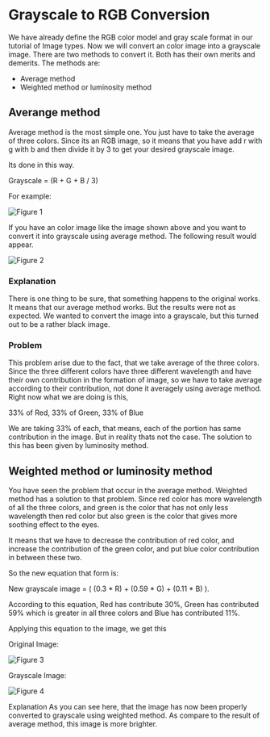 # Grayscale to RGB Conversion

We have already define the RGB color model and gray scale format in our tutorial of Image types. Now we will convert an color image into a grayscale image. There are two methods to convert it. Both has their own merits and demerits. The methods are:

- Average method
- Weighted method or luminosity method

## Averange method

Average method is the most simple one. You just have to take the average of three colors. Since its an RGB image, so it means that you have add r with g with b and then divide it by 3 to get your desired grayscale image.

Its done in this way.

Grayscale = (R + G + B / 3)

For example:

![Figure 1](https://github.com/lacie-life/Image-Processing/blob/master/Theory/DIP/14-Grayscale-to-RGB-Conversion/rgb.jpg?raw=true)

If you have an color image like the image shown above and you want to convert it into grayscale using average method. The following result would appear.

![Figure 2](https://github.com/lacie-life/Image-Processing/blob/master/Theory/DIP/14-Grayscale-to-RGB-Conversion/rgb_gray.jpg?raw=true)

### Explanation
There is one thing to be sure, that something happens to the original works. It means that our average method works. But the results were not as expected. We wanted to convert the image into a grayscale, but this turned out to be a rather black image.

### Problem
This problem arise due to the fact, that we take average of the three colors. Since the three different colors have three different wavelength and have their own contribution in the formation of image, so we have to take average according to their contribution, not done it averagely using average method. Right now what we are doing is this,

33% of Red, 33% of Green, 33% of Blue

We are taking 33% of each, that means, each of the portion has same contribution in the image. But in reality thats not the case. The solution to this has been given by luminosity method.

## Weighted method or luminosity method

You have seen the problem that occur in the average method. Weighted method has a solution to that problem. Since red color has more wavelength of all the three colors, and green is the color that has not only less wavelength then red color but also green is the color that gives more soothing effect to the eyes.

It means that we have to decrease the contribution of red color, and increase the contribution of the green color, and put blue color contribution in between these two.

So the new equation that form is:

New grayscale image = ( (0.3 * R) + (0.59 * G) + (0.11 * B) ).

According to this equation, Red has contribute 30%, Green has contributed 59% which is greater in all three colors and Blue has contributed 11%.

Applying this equation to the image, we get this

Original Image:

![Figure 3](https://github.com/lacie-life/Image-Processing/blob/master/Theory/DIP/14-Grayscale-to-RGB-Conversion/rgb.jpg?raw=true)

Grayscale Image:

![Figure 4](https://github.com/lacie-life/Image-Processing/blob/master/Theory/DIP/14-Grayscale-to-RGB-Conversion/weighted_gray.jpg?raw=true)

Explanation
As you can see here, that the image has now been properly converted to grayscale using weighted method. As compare to the result of average method, this image is more brighter.
